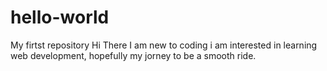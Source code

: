 # hello-world
My firtst repository
Hi There I am new to coding i am interested in learning web development, hopefully my jorney to be a smooth ride.
